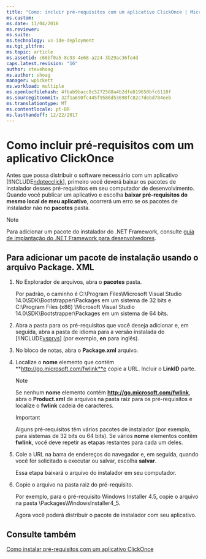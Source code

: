 ```yaml
---
title: "Como: incluir pré-requisitos com um aplicativo ClickOnce | Microsoft Docs"
ms.custom: 
ms.date: 11/04/2016
ms.reviewer: 
ms.suite: 
ms.technology: vs-ide-deployment
ms.tgt_pltfrm: 
ms.topic: article
ms.assetid: c66bf0a5-8c93-4e68-a224-3b29ac36fe4d
caps.latest.revision: "16"
author: stevehoag
ms.author: shoag
manager: wpickett
ms.workload: multiple
ms.openlocfilehash: 4fbab9bacc8c5272588a4b2dfe819650bfc6110f
ms.sourcegitcommit: 32f1a690fc445f9586d53698fc82c7debd784eeb
ms.translationtype: MT
ms.contentlocale: pt-BR
ms.lasthandoff: 12/22/2017
---
```

# <a name="how-to-include-prerequisites-with-a-clickonce-application"></a>Como incluir pré-requisitos com um aplicativo ClickOnce
Antes que possa distribuir o software necessário com um aplicativo [!INCLUDE[ndptecclick](../deployment/includes/ndptecclick_md.md)], primeiro você deverá baixar os pacotes de instalador desses pré-requisitos em seu computador de desenvolvimento. Quando você publicar um aplicativo e escolha **baixar pré-requisitos do mesmo local de meu aplicativo**, ocorrerá um erro se os pacotes de instalador não no **pacotes** pasta.  
  
> [!NOTE]
>  Para adicionar um pacote do instalador do .NET Framework, consulte [guia de implantação do .NET Framework para desenvolvedores](http://msdn.microsoft.com/library/ee942965\(v=vs.110\).aspx).  
  
##  <a name="Package"></a>Para adicionar um pacote de instalação usando o arquivo Package. XML  
  
1.  No Explorador de arquivos, abra o **pacotes** pasta.  
  
     Por padrão, o caminho é C:\Program Files\Microsoft Visual Studio 14.0\SDK\Bootstrapper\Packages em um sistema de 32 bits e C:\Program Files (x86) \Microsoft Visual Studio 14.0\SDK\Bootstrapper\Packages em um sistema de 64 bits.  
  
2.  Abra a pasta para os pré-requisitos que você deseja adicionar e, em seguida, abra a pasta de idioma para a versão instalada do [!INCLUDE[vsprvs](../code-quality/includes/vsprvs_md.md)] (por exemplo, **en** para inglês).  
  
3.  No bloco de notas, abra o **Package.xml** arquivo.  
  
4.  Localize o **nome** elemento que contém **http://go.microsoft.com/fwlink**e copie a URL. Incluir o **LinkID** parte.  
  
    > [!NOTE]
    >  Se nenhum **nome** elemento contém **http://go.microsoft.com/fwlink**, abra o **Product.xml** de arquivos na pasta raiz para os pré-requisitos e localize o  **fwlink** cadeia de caracteres.  
  
    > [!IMPORTANT]
    >  Alguns pré-requisitos têm vários pacotes de instalador (por exemplo, para sistemas de 32 bits ou 64 bits). Se vários **nome** elementos contêm **fwlink**, você deve repetir as etapas restantes para cada um deles.  
  
5.  Cole a URL na barra de endereços do navegador e, em seguida, quando você for solicitado a executar ou salvar, escolha **salvar**.  
  
     Essa etapa baixará o arquivo do instalador em seu computador.  
  
6.  Copie o arquivo na pasta raiz do pré-requisito.  
  
     Por exemplo, para o pré-requisito Windows Installer 4.5, copie o arquivo na pasta \Packages\WindowsInstaller4_5.  
  
     Agora você poderá distribuir o pacote de instalador com seu aplicativo.  
  
## <a name="see-also"></a>Consulte também  
 [Como instalar pré-requisitos com um aplicativo ClickOnce](../deployment/how-to-install-prerequisites-with-a-clickonce-application.md)